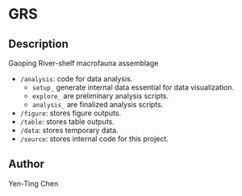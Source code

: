 # GRS
## Description
Gaoping River-shelf macrofauna assemblage
 - `/analysis`: code for data analysis. 
    - `setup_` generate internal data essential for data visualization.
    - `explore_` are preliminary analysis scripts.
    - `analysis_` are finalized analysis scripts. 
 - `/figure`: stores figure outputs.
 - `/table`: stores table outputs.
 - `/data`: stores temporary data.
 - `/source`: stores internal code for this project.

## Author
Yen-Ting Chen
